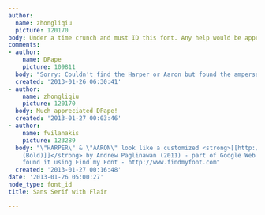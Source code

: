 ```yaml
---
author:
  name: zhongliqiu
  picture: 120170
body: Under a time crunch and must ID this font. Any help would be appreciated!
comments:
- author:
    name: DPape
    picture: 109811
  body: "Sorry: Couldn't find the Harper or Aaron but found the ampersand: [img:sites/default/files/old-images/amp_4752.jpg]\r\n\r\n[[http://www.findmyfont.com/index.php/fonts/font-preview?fset=Google-Web-Fonts&ffam=Quicksand%20-%20Light&fstyle=&fsize=60&fid=2068ad55baae423c740966c8cdf1dc69&wrap=2&text=%26ARPER%20ARON]]"
  created: '2013-01-26 06:30:41'
- author:
    name: zhongliqiu
    picture: 120170
  body: Much appreciated DPape!
  created: '2013-01-27 00:03:46'
- author:
    name: fvilanakis
    picture: 123289
  body: "\"HARPER\" & \"AARON\" look like a customized <strong>[[http://www.findmyfont.com/index.php/fonts/font-preview?fset=Google-Web-Fonts&ffam=Quicksand%20-%20Bold&fstyle=&fsize=60&fid=a1d3f9c43a9bb11db235cb6e8be77f4f&wrap=2&text=HARPER%20AARON|Quicksand
    (Bold)]]</strong> by Andrew Paglinawan (2011) - part of Google Web Fonts\r\n\r\n-----------------------------------------------\r\nI
    found it using Find my Font - http://www.findmyfont.com"
  created: '2013-01-27 00:16:48'
date: '2013-01-26 05:00:27'
node_type: font_id
title: Sans Serif with Flair

---
```

